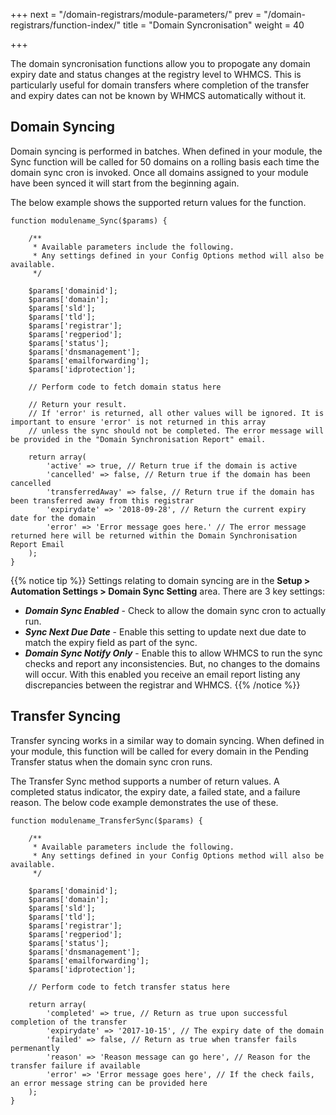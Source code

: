 +++
next = "/domain-registrars/module-parameters/"
prev = "/domain-registrars/function-index/"
title = "Domain Syncronisation"
weight = 40

+++

The domain syncronisation functions allow you to propogate any domain expiry date and status changes at the registry level to WHMCS.  This is particularly useful for domain transfers where completion of the transfer and expiry dates can not be known by WHMCS automatically without it.

## Domain Syncing

Domain syncing is performed in batches. When defined in your module, the Sync function will be called for 50 domains on a rolling basis each time the domain sync cron is invoked. Once all domains assigned to your module have been synced it will start from the beginning again.

The below example shows the supported return values for the function.

```
function modulename_Sync($params) {

    /**
     * Available parameters include the following.
     * Any settings defined in your Config Options method will also be available.
     */

    $params['domainid'];
    $params['domain'];
    $params['sld'];
    $params['tld'];
    $params['registrar'];
    $params['regperiod'];
    $params['status'];
    $params['dnsmanagement'];
    $params['emailforwarding'];
    $params['idprotection'];

    // Perform code to fetch domain status here

    // Return your result.
    // If 'error' is returned, all other values will be ignored. It is important to ensure 'error' is not returned in this array
    // unless the sync should not be completed. The error message will be provided in the "Domain Synchronisation Report" email.
    
    return array(
        'active' => true, // Return true if the domain is active
        'cancelled' => false, // Return true if the domain has been cancelled 
        'transferredAway' => false, // Return true if the domain has been transferred away from this registrar
        'expirydate' => '2018-09-28', // Return the current expiry date for the domain
        'error' => 'Error message goes here.' // The error message returned here will be returned within the Domain Synchronisation Report Email
    );
}
```

{{% notice tip %}}
Settings relating to domain syncing are in the **Setup > Automation Settings > Domain Sync Setting** area. There are 3 key settings:
* ***Domain Sync Enabled*** - Check to allow the domain sync cron to actually run.
* ***Sync Next Due Date*** - Enable this setting to update next due date to match the expiry field as part of the sync.
* ***Domain Sync Notify Only*** - Enable this to allow WHMCS to run the sync checks and report any inconsistencies. But, no changes to the domains will occur. With this enabled you receive an email report listing any discrepancies between the registrar and WHMCS.
{{% /notice %}}

## Transfer Syncing

Transfer syncing works in a similar way to domain syncing. When defined in your module, this function will be called for every domain in the Pending Transfer status when the domain sync cron runs.

The Transfer Sync method supports a number of return values.  A completed status indicator, the expiry date, a failed state, and a failure reason.  The below code example demonstrates the use of these.

```
function modulename_TransferSync($params) {

    /**
     * Available parameters include the following.
     * Any settings defined in your Config Options method will also be available.
     */

    $params['domainid'];
    $params['domain'];
    $params['sld'];
    $params['tld'];
    $params['registrar'];
    $params['regperiod'];
    $params['status'];
    $params['dnsmanagement'];
    $params['emailforwarding'];
    $params['idprotection'];

    // Perform code to fetch transfer status here

    return array(
        'completed' => true, // Return as true upon successful completion of the transfer
        'expirydate' => '2017-10-15', // The expiry date of the domain
        'failed' => false, // Return as true when transfer fails permenantly
        'reason' => 'Reason message can go here', // Reason for the transfer failure if available
        'error' => 'Error message goes here', // If the check fails, an error message string can be provided here
    );
}
```
